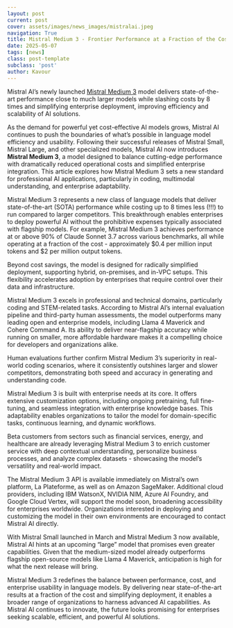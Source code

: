 ```yaml
---
layout: post
current: post
cover: assets/images/news_images/mistralai.jpeg
navigation: True
title: Mistral Medium 3 - Frontier Performance at a Fraction of the Cost
date: 2025-05-07
tags: [news]
class: post-template
subclass: 'post'
author: Kavour
---
```


<p> Mistral AI’s newly launched <a href='https://mistral.ai/news/mistral-medium-3/?utm_source=kavourei.github.io'>Mistral Medium 3</a> model delivers state-of-the-art performance close to much larger models while slashing costs by 8 times and simplifying enterprise deployment, improving efficiency and scalability of AI solutions.</p>

<p>As the demand for powerful yet cost-effective AI models grows, Mistral AI continues to push the boundaries of what’s possible in language model efficiency and usability. Following their successful releases of Mistral Small, Mistral Large, and other specialized models, Mistral AI now introduces <strong>Mistral Medium 3</strong>, a model designed to balance cutting-edge performance with dramatically reduced operational costs and simplified enterprise integration. This article explores how Mistral Medium 3 sets a new standard for professional AI applications, particularly in coding, multimodal understanding, and enterprise adaptability.</p>

<p>Mistral Medium 3 represents a new class of language models that deliver state-of-the-art (SOTA) performance while costing up to 8 times less (!!!) to run compared to larger competitors. This breakthrough enables enterprises to deploy powerful AI without the prohibitive expenses typically associated with flagship models. For example, Mistral Medium 3 achieves performance at or above 90% of Claude Sonnet 3.7 across various benchmarks, all while operating at a fraction of the cost - approximately $0.4 per million input tokens and $2 per million output tokens.</p>

<p>Beyond cost savings, the model is designed for radically simplified deployment, supporting hybrid, on-premises, and in-VPC setups. This flexibility accelerates adoption by enterprises that require control over their data and infrastructure.</p>

<p>Mistral Medium 3 excels in professional and technical domains, particularly coding and STEM-related tasks. According to Mistral AI’s internal evaluation pipeline and third-party human assessments, the model outperforms many leading open and enterprise models, including Llama 4 Maverick and Cohere Command A. Its ability to deliver near-flagship accuracy while running on smaller, more affordable hardware makes it a compelling choice for developers and organizations alike.</p>

<p>Human evaluations further confirm Mistral Medium 3’s superiority in real-world coding scenarios, where it consistently outshines larger and slower competitors, demonstrating both speed and accuracy in generating and understanding code.</p>

<p>Mistral Medium 3 is built with enterprise needs at its core. It offers extensive customization options, including ongoing pretraining, full fine-tuning, and seamless integration with enterprise knowledge bases. This adaptability enables organizations to tailor the model for domain-specific tasks, continuous learning, and dynamic workflows.</p>

<p>Beta customers from sectors such as financial services, energy, and healthcare are already leveraging Mistral Medium 3 to enrich customer service with deep contextual understanding, personalize business processes, and analyze complex datasets - showcasing the model’s versatility and real-world impact.</p>

<p>The Mistral Medium 3 API is available immediately on Mistral’s own platform, La Plateforme, as well as on Amazon SageMaker. Additional cloud providers, including IBM WatsonX, NVIDIA NIM, Azure AI Foundry, and Google Cloud Vertex, will support the model soon, broadening accessibility for enterprises worldwide. Organizations interested in deploying and customizing the model in their own environments are encouraged to contact Mistral AI directly.</p>

<p>With Mistral Small launched in March and Mistral Medium 3 now available, Mistral AI hints at an upcoming “large” model that promises even greater capabilities. Given that the medium-sized model already outperforms flagship open-source models like Llama 4 Maverick, anticipation is high for what the next release will bring.</p>

<p>Mistral Medium 3 redefines the balance between performance, cost, and enterprise usability in language models. By delivering near state-of-the-art results at a fraction of the cost and simplifying deployment, it enables a broader range of organizations to harness advanced AI capabilities. As Mistral AI continues to innovate, the future looks promising for enterprises seeking scalable, efficient, and powerful AI solutions.</p>
